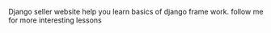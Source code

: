 Django seller website help you learn basics of django frame work. follow me for more interesting lessons
